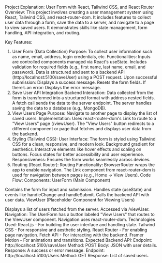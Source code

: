 Project Explanation: User Form with React, Tailwind CSS, and React Router
Overview:
This project involves creating a user management system using React, Tailwind CSS, and react-router-dom. It includes features to collect user data through a form, save the data to a server, and navigate to a page to view saved users. It demonstrates skills like state management, form handling, API integration, and routing.

Key Features:
1. User Form (Data Collection)
Purpose: To collect user information such as name, email, address, login credentials, etc.
Functionalities:
Inputs are controlled components managed via React's useState.
Includes validation for required fields (e.g., first name, last name, email, and password).
Data is structured and sent to a backend API (http://localhost:5100/saveUser) using a POST request.
Upon successful submission:
Displays a success message.
Resets the form fields.
If there’s an error:
Displays the error message.
2. Save User API Integration
Backend Interaction:
Data collected from the form is transformed into a structured format with address nested fields.
A fetch call sends the data to the server endpoint.
The server handles saving the data to a database (e.g., MongoDB).
3. View Users Page
Purpose: Navigate to another page to display the list of saved users.
Implementation:
Uses react-router-dom's Link to route to a "View Users" page (/viewUser).
The "View Users" button redirects to a different component or page that fetches and displays user data from the backend.
4. Styling (Tailwind CSS):
User Interface:
The form is styled using Tailwind CSS for a clean, responsive, and modern look.
Background gradient for aesthetics.
Interactive elements like hover effects and scaling on buttons.
Focus states for better accessibility and user experience.
Responsiveness: Ensures the form works seamlessly across devices.
5. Routing (React Router):
Routing Functionality:
BrowserRouter wraps the app to enable navigation.
The Link component from react-router-dom is used for navigation between pages (e.g., Home -> View Users).
Code Flow:
Components:
UserForm (Main Component)

Contains the form for input and submission.
Handles state (useState) and events like handleChange and handleSubmit.
Calls the backend API with user data.
ViewUser (Placeholder Component for Viewing Users)

Displays a list of users fetched from the server.
Accessed via /viewUser.
Navigation:
The UserForm has a button labeled "View Users" that routes to the ViewUser component.
Navigation uses react-router-dom.
Technologies Used:
React.js - For building the user interface and handling state.
Tailwind CSS - For responsive and aesthetic styling.
React Router - For enabling page navigation.
Fetch API - For interacting with the backend.
Framer Motion - For animations and transitions.
Expected Backend API:
Endpoint: http://localhost:5100/saveUser
Method: POST
Body: JSON with user details.
Response: A success or error message.
Endpoint: http://localhost:5100/Users
Method: GET
Response: List of saved users.
